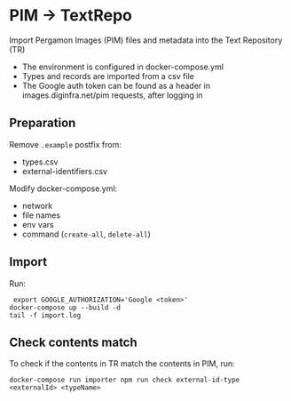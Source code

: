 # PIM -> TextRepo

Import Pergamon Images (PIM) files and metadata into the Text Repository (TR)
- The environment is configured in docker-compose.yml
- Types and records are imported from a csv file
- The Google auth token can be found as a header in images.diginfra.net/pim requests, after logging in

## Preparation
Remove `.example` postfix from:
- types.csv
- external-identifiers.csv

Modify docker-compose.yml:
- network 
- file names
- env vars
- command (`create-all`, `delete-all`)

## Import
Run:
```
 export GOOGLE_AUTHORIZATION='Google <token>'
docker-compose up --build -d
tail -f import.log
```

## Check contents match

To check if the contents in TR match the contents in PIM, run:
```
docker-compose run importer npm run check external-id-type <externalId> <typeName>
```
